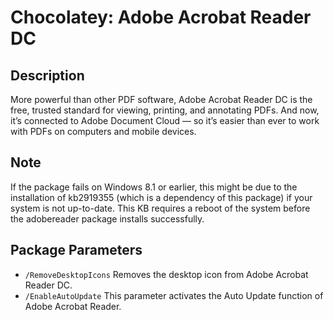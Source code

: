 # Chocolatey: Adobe Acrobat Reader DC

## Description

More powerful than other PDF software, Adobe Acrobat Reader DC is the free, trusted standard for viewing, printing, and annotating PDFs. And now, it’s connected to Adobe Document Cloud — so it’s easier than ever to work with PDFs on computers and mobile devices.

## Note

If the package fails on Windows 8.1 or earlier, this might be due to the installation of kb2919355 (which is a dependency of this package) if your system is not up-to-date. This KB requires a reboot of the system before the adobereader package installs successfully.

## Package Parameters

* `/RemoveDesktopIcons` Removes the desktop icon from Adobe Acrobat Reader DC.
* `/EnableAutoUpdate` This parameter activates the Auto Update function of Adobe Acrobat Reader.
